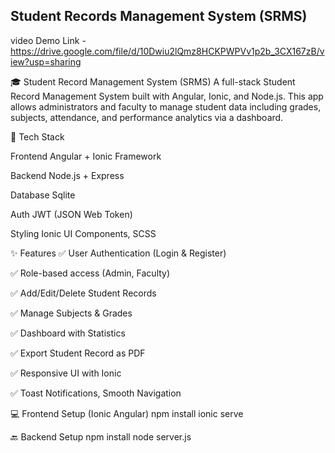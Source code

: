 ## Student Records Management System (SRMS)

video Demo Link - https://drive.google.com/file/d/10Dwiu2lQmz8HCKPWPVv1p2b_3CX167zB/view?usp=sharing

🎓 Student Record Management System (SRMS) A full-stack Student Record Management System built with Angular, Ionic, and Node.js. This app allows administrators and faculty to manage student data including grades, subjects, attendance, and performance analytics via a dashboard.

🧰 Tech Stack

Frontend Angular + Ionic Framework

Backend Node.js + Express

Database Sqlite

Auth JWT (JSON Web Token)

Styling Ionic UI Components, SCSS

✨ Features ✅ User Authentication (Login & Register)

✅ Role-based access (Admin, Faculty)

✅ Add/Edit/Delete Student Records

✅ Manage Subjects & Grades

✅ Dashboard with Statistics

✅ Export Student Record as PDF

✅ Responsive UI with Ionic

✅ Toast Notifications, Smooth Navigation

💻 Frontend Setup (Ionic Angular) npm install ionic serve

🔙 Backend Setup npm install node server.js
